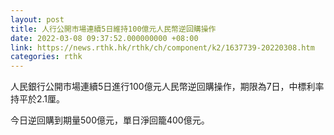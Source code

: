 ```yaml
---
layout: post
title: 人行公開市場連續5日維持100億元人民幣逆回購操作
date: 2022-03-08 09:37:52.000000000 +08:00
link: https://news.rthk.hk/rthk/ch/component/k2/1637739-20220308.htm
categories: rthk
---
```


人民銀行公開市場連續5日進行100億元人民幣逆回購操作，期限為7日，中標利率持平於2.1厘。

今日逆回購到期量500億元，單日淨回籠400億元。
